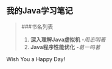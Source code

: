 我的Java学习笔记
---

>###书名列表
>1. **深入理解Java虚拟机**	-*周志明著*
>2. **Java程序性能优化**	-*葛一鸣著*



Wish You a Happy Day!